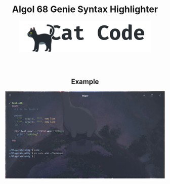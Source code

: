 <div align='center'>

# Algol 68 Genie Syntax Highlighter
![Thumbnail](doc/thumb.png)

<br/><br/>

## Example
![First example](doc/example.jpg)
